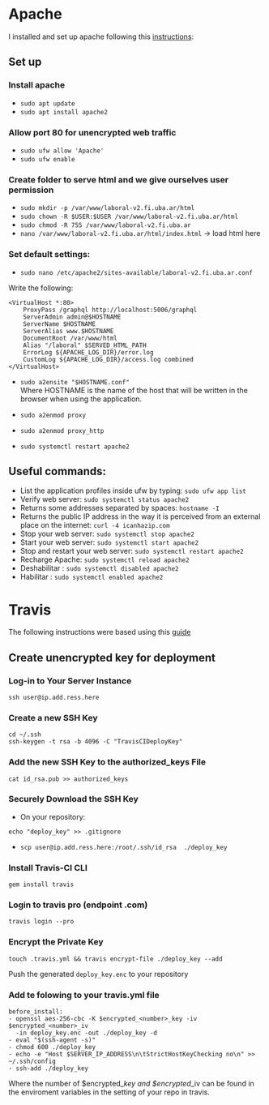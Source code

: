 # Apache
I installed and set up apache following this [instructions](https://www.digitalocean.com/community/tutorials/como-instalar-el-servidor-web-apache-en-ubuntu-18-04-es): 
## Set up
### Install apache
* `sudo apt update`
* `sudo apt install apache2`
### Allow port 80 for unencrypted web traffic
* `sudo ufw allow 'Apache'`
* `sudo ufw enable`
### Create folder to serve html and we give ourselves user permission
* `sudo mkdir -p /var/www/laboral-v2.fi.uba.ar/html`
* `sudo chown -R $USER:$USER /var/www/laboral-v2.fi.uba.ar/html`
* `sudo chmod -R 755 /var/www/laboral-v2.fi.uba.ar`
* `nano /var/www/laboral-v2.fi.uba.ar/html/index.html` -> load html here
### Set default settings:
  * `sudo nano /etc/apache2/sites-available/laboral-v2.fi.uba.ar.conf`

Write the following: 
``` 
<VirtualHost *:80>
    ProxyPass /graphql http://localhost:5006/graphql
    ServerAdmin admin@$HOSTNAME
    ServerName $HOSTNAME
    ServerAlias www.$HOSTNAME
    DocumentRoot /var/www/html
    Alias "/laboral" $SERVED_HTML_PATH
    ErrorLog ${APACHE_LOG_DIR}/error.log
    CustomLog ${APACHE_LOG_DIR}/access.log combined
</VirtualHost>
```
* `sudo a2ensite "$HOSTNAME.conf"`  
Where HOSTNAME is the name of the host that will be written in the browser when using the application.  

* `sudo a2enmod proxy`
* `sudo a2enmod proxy_http`
* `sudo systemctl restart apache2`

## Useful commands:
* List the application profiles inside ufw by typing: `sudo ufw app list`
* Verify web server: `sudo systemctl status apache2`
* Returns some addresses separated by spaces: `hostname -I`
* Returns the public IP address in the way it is perceived from an external place on the internet: `curl -4 icanhazip.com`
* Stop your web server: `sudo systemctl stop apache2`
* Start your web server: `sudo systemctl start apache2`
* Stop and restart your web server: `sudo systemctl restart apache2`
* Recharge Apache: `sudo systemctl reload apache2`
* Deshabilitar : `sudo systemctl disabled apache2`
* Habilitar : `sudo systemctl enabled apache2`
# Travis
The following instructions were based using this [guide](https://github.com/dwyl/learn-travis/blob/master/encrypted-ssh-keys-deployment.md)
## Create unencrypted key for deployment
### Log-in to Your Server Instance
```
ssh user@ip.add.ress.here
```
### Create a new SSH Key
```
cd ~/.ssh
ssh-keygen -t rsa -b 4096 -C "TravisCIDeployKey"
```
### Add the new SSH Key to the authorized_keys File
```
cat id_rsa.pub >> authorized_keys
```
### Securely Download the SSH Key
* On your repository: 
```
echo "deploy_key" >> .gitignore
```
* `scp user@ip.add.ress.here:/root/.ssh/id_rsa  ./deploy_key`
### Install Travis-CI CLI
```
gem install travis
```
### Login to travis pro (endpoint .com)
```
travis login --pro
```
### Encrypt the Private Key
```
touch .travis.yml && travis encrypt-file ./deploy_key --add
```
Push the generated `deploy_key.enc` to your repository
### Add te folowing to your travis.yml file
```
before_install:
- openssl aes-256-cbc -K $encrypted_<number>_key -iv $encrypted_<number>_iv
  -in deploy_key.enc -out ./deploy_key -d
- eval "$(ssh-agent -s)"
- chmod 600 ./deploy_key
- echo -e "Host $SERVER_IP_ADDRESS\n\tStrictHostKeyChecking no\n" >> ~/.ssh/config
- ssh-add ./deploy_key
```
Where the number of $encrypted_<number>_key and $encrypted_<number>_iv can be found in the enviroment variables in the setting of your repo in travis.